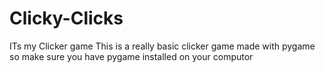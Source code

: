 # Clicky-Clicks
ITs my Clicker game
This is a really basic clicker game made with pygame so make sure you have pygame installed on your computor
